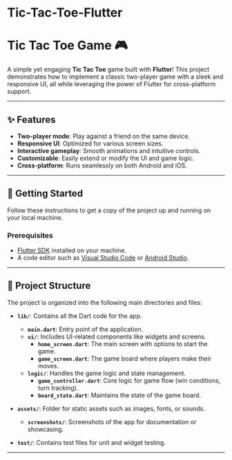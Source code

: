 # Tic-Tac-Toe-Flutter
# Tic Tac Toe Game 🎮

A simple yet engaging **Tic Tac Toe** game built with **Flutter**! This project demonstrates how to implement a classic two-player game with a sleek and responsive UI, all while leveraging the power of Flutter for cross-platform support.

---

## ✨ Features

- **Two-player mode**: Play against a friend on the same device.
- **Responsive UI**: Optimized for various screen sizes.
- **Interactive gameplay**: Smooth animations and intuitive controls.
- **Customizable**: Easily extend or modify the UI and game logic.
- **Cross-platform**: Runs seamlessly on both Android and iOS.

---

## 🚀 Getting Started

Follow these instructions to get a copy of the project up and running on your local machine.

### Prerequisites

- [Flutter SDK](https://docs.flutter.dev/get-started/install) installed on your machine.
- A code editor such as [Visual Studio Code](https://code.visualstudio.com/) or [Android Studio](https://developer.android.com/studio).

---
## 📂 Project Structure

The project is organized into the following main directories and files:

- **`lib/`**: Contains all the Dart code for the app.
  - **`main.dart`**: Entry point of the application.
  - **`ui/`**: Includes UI-related components like widgets and screens.
    - **`home_screen.dart`**: The main screen with options to start the game.
    - **`game_screen.dart`**: The game board where players make their moves.
  - **`logic/`**: Handles the game logic and state management.
    - **`game_controller.dart`**: Core logic for game flow (win conditions, turn tracking).
    - **`board_state.dart`**: Maintains the state of the game board.
  
- **`assets/`**: Folder for static assets such as images, fonts, or sounds.
  - **`screenshots/`**: Screenshots of the app for documentation or showcasing.
  
- **`test/`**: Contains test files for unit and widget testing.

---
